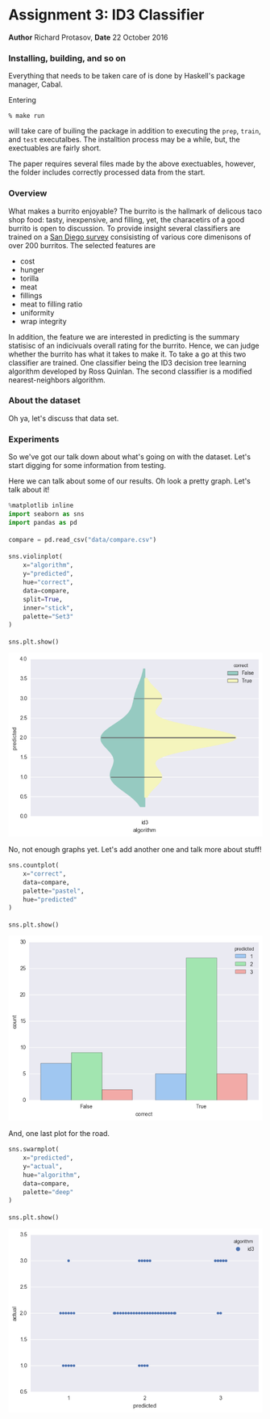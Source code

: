 
# Assignment 3: ID3 Classifier

**Author** Richard Protasov, **Date** 22 October 2016

### Installing, building, and so on

Everything that needs to be taken care of is done by Haskell's package manager, Cabal.

Entering

```
% make run
```

will take care of builing the package in addition to executing the `prep`, `train`, and `test` executalbes. The installtion process may be a while, but, the exectuables are fairly short.

The paper requires several files made by the above exectuables, however, the folder includes correctly processed data from the start.

### Overview

What makes a burrito enjoyable? The burrito is the hallmark of delicous taco shop food: tasty, inexpensive, and filling, yet, the characetirs of a good burrito is open to discussion. To provide insight several classifiers are trained on a [San Diego survey](https://www.kaggle.com/srcole/burritos-in-san-diego) consisisting of various core dimenisons of over 200 burritos. The selected features are

- cost
- hunger
- torilla
- meat
- fillings
- meat to filling ratio
- uniformity
- wrap integrity

In addition, the feature we are interested in predicting is the summary statisisc of an indicivuals overall rating for the burrito. Hence, we can judge whether the burrito has what it takes to make it. To take a go at this two classifier are trained. One classifier being the ID3 decision tree learning algorithm developed by Ross Quinlan. The second classifier is a modified nearest-neighbors algorithm.

### About the dataset

Oh ya, let's discuss that data set.

### Experiments

So we've got our talk down about what's going on with the dataset. Let's start digging for some information from testing.

Here we can talk about some of our results. Oh look a pretty graph. Let's talk about it!


```python
%matplotlib inline
import seaborn as sns
import pandas as pd

compare = pd.read_csv("data/compare.csv")

sns.violinplot(
    x="algorithm",
    y="predicted",
    hue="correct",
    data=compare,
    split=True,
    inner="stick",
    palette="Set3"
)

sns.plt.show()
```


![png](data/images/output_2_0.png)


No, not enough graphs yet. Let's add another one and talk more about stuff!


```python
sns.countplot(
    x="correct",
    data=compare,
    palette="pastel",
    hue="predicted"
)

sns.plt.show()
```


![png](data/images/output_4_0.png)


And, one last plot for the road.


```python
sns.swarmplot(
    x="predicted",
    y="actual",
    hue="algorithm",
    data=compare,
    palette="deep"
)

sns.plt.show()
```


![png](data/images/output_6_0.png)
